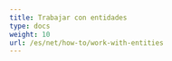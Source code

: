 ```yaml
---
title: Trabajar con entidades
type: docs
weight: 10
url: /es/net/how-to/work-with-entities
---
```

